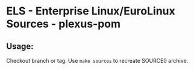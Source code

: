 # ELS - Enterprise Linux/EuroLinux Sources - plexus-pom
 
## Usage:
  Checkout branch or tag. Use `make sources` to recreate  SOURCE0 archive.
